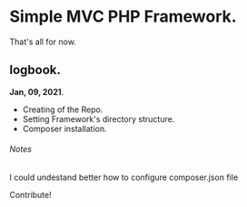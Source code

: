 # Simple MVC PHP Framework. 
  
That's all for now.

## logbook. 
**Jan, 09, 2021**.  
* Creating of the Repo. 
* Setting Framework's directory structure. 
* Composer installation. 

###### Notes ######  
I could undestand better how to configure composer.json file
  
  
  
Contribute!
